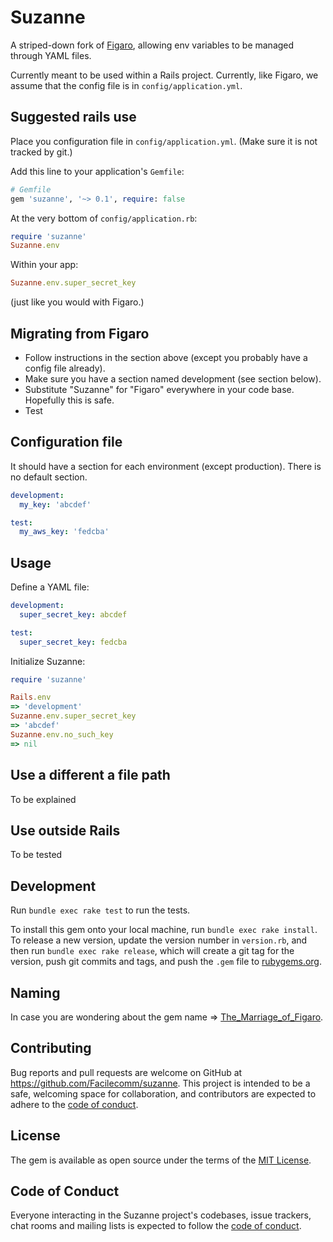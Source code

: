 # Suzanne

A striped-down fork of [Figaro](https://github.com/laserlemon/figaro),
allowing env variables to be managed through YAML files.

Currently meant to be used within a Rails project. Currently, like Figaro,
we assume that the config file is in `config/application.yml`.


## Suggested rails use

Place you configuration file in `config/application.yml`.
(Make sure it is not tracked by git.)

Add this line to your application's `Gemfile`:

```ruby
# Gemfile
gem 'suzanne', '~> 0.1', require: false
```
At the very bottom of `config/application.rb`:
```ruby
require 'suzanne'
Suzanne.env
```
Within your app:
```ruby
Suzanne.env.super_secret_key
```
(just like you would with Figaro.)

## Migrating from Figaro
- Follow instructions in the section above (except you probably have a config file already).
- Make sure you have a section named development (see section below).
- Substitute "Suzanne" for "Figaro" everywhere in your code base. Hopefully this is safe.
- Test

## Configuration file
It should have a section for each environment (except production).
There is no default section.
```yaml
development:
  my_key: 'abcdef'

test:
  my_aws_key: 'fedcba'
```

## Usage

Define a YAML file:
```yaml
development:
  super_secret_key: abcdef

test:
  super_secret_key: fedcba
```

Initialize Suzanne:
```ruby
require 'suzanne'

Rails.env
=> 'development'
Suzanne.env.super_secret_key
=> 'abcdef'
Suzanne.env.no_such_key
=> nil
```
## Use a different a file path

To be explained

## Use outside Rails

To be tested

## Development

Run `bundle exec rake test` to run the tests.

To install this gem onto your local machine, run `bundle exec rake install`. To release a new version, update the version number in `version.rb`, and then run `bundle exec rake release`, which will create a git tag for the version, push git commits and tags, and push the `.gem` file to [rubygems.org](https://rubygems.org).

## Naming
In case you are wondering about the gem name => [The_Marriage_of_Figaro](https://en.wikipedia.org/wiki/The_Marriage_of_Figaro_(play)).

## Contributing

Bug reports and pull requests are welcome on GitHub at https://github.com/Facilecomm/suzanne. This project is intended to be a safe, welcoming space for collaboration, and contributors are expected to adhere to the [code of conduct](https://github.com/[USERNAME]/suzanne/blob/master/CODE_OF_CONDUCT.md).


## License

The gem is available as open source under the terms of the [MIT License](https://opensource.org/licenses/MIT).

## Code of Conduct

Everyone interacting in the Suzanne project's codebases, issue trackers, chat rooms and mailing lists is expected to follow the [code of conduct](https://github.com/Facilecomm/suzanne/blob/master/CODE_OF_CONDUCT.md).

